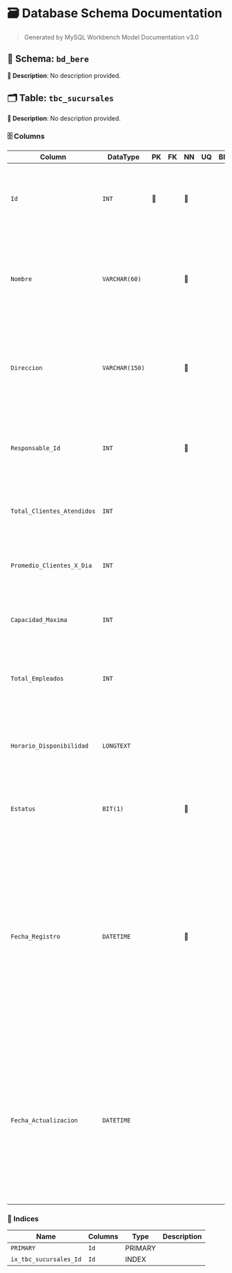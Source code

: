 # 🗃️ Database Schema Documentation

> Generated by MySQL Workbench Model Documentation v3.0

## 📂 Schema: `bd_bere`

**📝 Description**: No description provided.

## 🗂️ Table: `tbc_sucursales`

**📝 Description**: No description provided.

### 🗄️ Columns

| Column | DataType | PK | FK | NN | UQ | BIN | UN | ZF | AI | Default | Comment |
| --- | --- | --- | --- | --- | --- | --- | --- | --- | --- | --- | --- |
| `Id` | `INT` | 🔑 |  | 🚫 |  |  |  |  | ⚡ |  | Descripción: Atributo identificador entero autoincremental que distingue de manera única a la sucursal.\<br>Dominio: Cuantitativo\<br>Naturaleza: Enteros Positivos\<br>Composición: 1 (0-9) |
| `Nombre` | `VARCHAR(60)` |  |  | 🚫 |  |  |  |  |  |  | Descripción: Contiene el nombre de la sucursal registrada en el sistema. Es un atributo obligatorio para identificar a la sucursal.\\\<br>Naturaleza:Cualitativa.\\\<br>Dominio:  Caracteres alfabéticos (A-Z, a-z) y espacios en blanco.\\\<br>Composición:  0 a 60 caracteres alfabéticos (A-Z, a-z) y espacios en blanco. |
| `Direccion` | `VARCHAR(150)` |  |  | 🚫 |  |  |  |  |  |  | Descripción: Guarde la dirección física donde se encuentra la sucursal.\\\<br>Naturaleza:Cualitativa.\\\<br>Dominio: Caracteres alfanuméricos y símbolos de dirección  (A-Z, a-z) y espacios en blanco.\\\<br>Composición:  0 a 150 caracteres alfabéticos (A-Z, a-z) y espacios en blanco. |
| `Responsable_Id` | `INT` |  |  | 🚫 |  |  |  |  |  |  | Descripción:Identificador del usuario responsable de la sucursal. Hace referencia a la tabla empleados.\<br>Naturaleza: Cuantitativa\<br>Dominio:Números enteros positivos\<br>Composición:1 a 9 dígitos (0-9) |
| `Total_Clientes_Atendidos` | `INT` |  |  |  |  |  |  |  |  | `NULL` | Descripción:	Número total de clientes atendidos en la sucursal.<br>Naturaleza:Cuantitativa<br>Dominio:Números enteros positivos<br>Composición:1 a 9 dígitos (0-9) |
| `Promedio_Clientes_X_Dia` | `INT` |  |  |  |  |  |  |  |  | `NULL` | Descripción:Promedio de clientes que atiende la sucursal por día.<br>Naturaleza:Cuantitativa<br>Dominio:Números enteros positivos<br>Composición:1 a 9 dígitos (0-9) |
| `Capacidad_Maxima` | `INT` |  |  |  |  |  |  |  |  | `NULL` | Descripción:Número máximo de clientes permitidos en la sucursal.<br>Naturaleza:Cuantitativa<br>Dominio:Números enteros positivos<br>Composición:1 a 9 dígitos (0-9) |
| `Total_Empleados` | `INT` |  |  |  |  |  |  |  |  | `NULL` | Descripción:Cantidad total de empleados asignados a la sucursal.<br>Naturaleza:Cuantitativa<br>Dominio:	Números enteros positivos<br>Composición:1 a 9 dígitos (0-9) |
| `Horario_Disponibilidad` | `LONGTEXT` |  |  |  |  |  |  |  |  | `NULL` | Descripción:Contiene información detallada sobre los horarios de apertura y cierre de la sucursal.<br>Naturaleza:Cualitativa<br>Dominio:Texto libre con caracteres alfanuméricos y símbolos<br>Composición:0 a 255 caracteres |
| `Estatus` | `BIT(1)` |  |  | 🚫 |  |  |  |  |  |  | Descripción:Indica si la sucursal está activa (1) o inactiva (0).\\\<br>Naturaleza:Cuantitativa\\\<br>Dominio:	Valores binarios (0 o 1)\\\<br>Composición:1 dígito (0,1) |
| `Fecha_Registro` | `DATETIME` |  |  | 🚫 |  |  |  |  |  |  | Descripción: Indica la fecha y hora exacta en que la sucursal fue registrada en el sistema. Esta información es importante para llevar un control de la antigüedad de la sucursal y su historial de operaciones.<br>Naturaleza: Cuantitativa<br>Dominio:Conjunto de valores permitidos: (Numeros Enteros Positivos imitados por el calendario y limites de mes y/o año bisiesto).<br>Composicion:\\\<br>\\\<br>Año = 4{0-9}4\\\<br>Mes =  \[01\|02\|...\|12\]\\\<br>Dia =  \[01\|02\|..\|31\]\\\<br>\\\<br>Hora = \[00\|01\|...\|23\]\\\<br>Minutos = \[00\|01\|...\|59\]\\\<br>Seguntodos = \[00\|01\|...\|59\]\\\<br>\\\<br>Fecha_Registro= Año+'-'+Mes+'-'+Dia+'-'+Hora+'-'+Munutos+'-'+Segundos |
| `Fecha_Actualizacion` | `DATETIME` |  |  |  |  |  |  |  |  | `NULL` | Descripción: Última fecha y hora en que se modificó la información de la sucursal.<br>Naturaleza: Cuantitativa<br>Dominio:Conjunto de valores permitidos: (Numeros Enteros Positivos imitados por el calendario y limites de mes y/o año bisiesto).<br>Composicion:\\\<br>\\\<br>Año = 4{0-9}4\\\<br>Mes =  \[01\|02\|...\|12\]\\\<br>Dia =  \[01\|02\|..\|31\]\\\<br>\\\<br>Hora = \[00\|01\|...\|23\]\\\<br>Minutos = \[00\|01\|...\|59\]\\\<br>Seguntodos = \[00\|01\|...\|59\]\\\<br>\\\<br>Fecha_Actualización= Año+'-'+Mes+'-'+Dia+'-'+Hora+'-'+Munutos+'-'+Segundos |


### 🔑 Indices

| Name | Columns | Type | Description |
| --- | --- | --- | --- |
| `PRIMARY` | `Id` | PRIMARY |  |
| `ix_tbc_sucursales_Id` | `Id` | INDEX |  |


